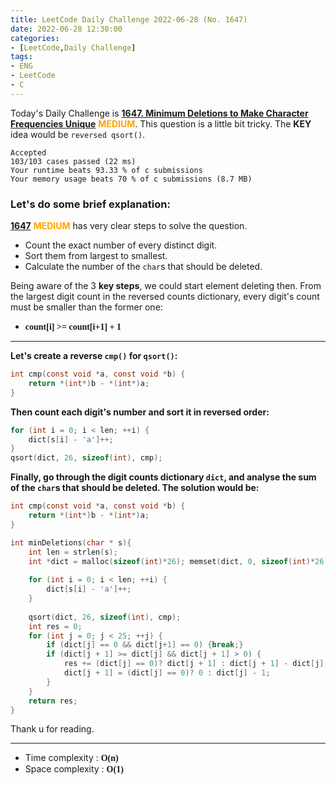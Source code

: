 ```yaml
---
title: LeetCode Daily Challenge 2022-06-28 (No. 1647)
date: 2022-06-28 12:30:00
categories:
- [LeetCode,Daily Challenge]
tags: 
- ENG
- LeetCode
- C
---
```

Today's Daily Challenge is **[1647. Minimum Deletions to Make Character Frequencies Unique](https://leetcode.com/problems/minimum-deletions-to-make-character-frequencies-unique/description/)** <font color=Orange><b>MEDIUM</b></font>. This question is a little bit tricky. The **KEY** idea would be `reversed qsort()`.

```
Accepted
103/103 cases passed (22 ms)
Your runtime beats 93.33 % of c submissions
Your memory usage beats 70 % of c submissions (8.7 MB)
```

### **Let's do some brief explanation:**
**[1647](https://leetcode.com/problems/minimum-deletions-to-make-character-frequencies-unique/description/)** <font color=Orange><b>MEDIUM</b></font> has very clear steps to solve the question. 
- Count the exact number of every distinct digit.
- Sort them from largest to smallest.
- Calculate the number of the `char`s that should be deleted.

Being aware of the 3 **key steps**, we could start element deleting then. From the largest digit count in the reversed counts dictionary, every digit's count must be smaller than the former one:
- <font style="font-family:'Georgia'"><b>count[i] >= count[i+1] + 1</b></font>

---

**Let's create a reverse `cmp()` for `qsort()`:**
```c
int cmp(const void *a, const void *b) {
    return *(int*)b - *(int*)a;
}
```

**Then count each digit's number and sort it in reversed order:**
```c
for (int i = 0; i < len; ++i) {
    dict[s[i] - 'a']++;
}
qsort(dict, 26, sizeof(int), cmp);
```

**Finally, go through the digit counts dictionary `dict`, and analyse the sum of the `char`s that should be deleted. The solution would be:**
```c
int cmp(const void *a, const void *b) {
    return *(int*)b - *(int*)a;
}

int minDeletions(char * s){
    int len = strlen(s);
    int *dict = malloc(sizeof(int)*26); memset(dict, 0, sizeof(int)*26);
    
    for (int i = 0; i < len; ++i) {
        dict[s[i] - 'a']++;
    }
    
    qsort(dict, 26, sizeof(int), cmp);
    int res = 0;
    for (int j = 0; j < 25; ++j) {
        if (dict[j] == 0 && dict[j+1] == 0) {break;}
        if (dict[j + 1] >= dict[j] && dict[j + 1] > 0) {
            res += (dict[j] == 0)? dict[j + 1] : dict[j + 1] - dict[j] + 1;
            dict[j + 1] = (dict[j] == 0)? 0 : dict[j] - 1;
        }
    }
    return res;
}
```

Thank u for reading.

---
- Time complexity : <font style="font-family:'Georgia'"><b>O(n)</b></font>
- Space complexity : <font style="font-family:'Georgia'"><b>O(1)</b></font>